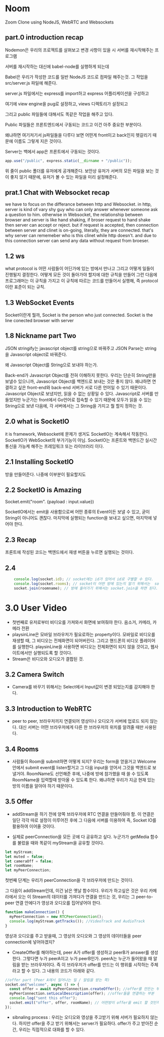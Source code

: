 # Noom

Zoom Clone using NodeJS, WebRTC and Websockets

## part.0 introduction recap

Nodemon은 우리의 프로젝트를 살펴보고 변경 사항이 있을 시 서버를 재시작해주는 프로그램

서버를 재시작하는 대신에 babel-node를 실행하게 되는데

Babel은 우리가 작성한 코드를 일반 NodeJS 코드로 컴파일 해주는것. 그 작업을 src/server.js 파일에 해준다.

server.js 파일에서는 express를 import하고 express 어플리케이션을 구성하고

여기에 view engine을 pug로 설정하고, views 디렉토리가 설정되고

그리고 public 파일들에 대해서도 똑같은 작업을 해주고 있다.

Public 파일들은 프론트엔드에서 구동되는 코드고 이건 아주 중요한 부분이다.

왜냐하면 여기저기서 js파일들을 다루다 보면 어떤게 front이고 back인지 헷갈리기 때문에 이름도 그렇게 지은 것이다.

Server는 백에서 app은 프론트에서 구동되는 것이다.

```javascript
app.use("/public", express.static(__dirname + "/public"));
```

위 줄이 public 폴더를 유저에게 공개해준다. 보안상 유저가 서버의 모든 파일을 보는 것이 좋지 않기 때문에, 유저가 볼 수 있는 파일을 미리 설정해준다.

## prat.1 Chat with Websocket recap

we have to focus on the differance between http and Websocket. in http, server is kind of vary shy guy who can only answer whenever someone ask a question to him. otherwise in Websocket, the relationship between browser and server is like hand shaking, if broser request to hand shake then server can accept or reject. but if request is accepted, then connection between server and clinet is on-going, literally, they are connected. that's why server can rememeber who is this clinet while http doesn't. and due to this connection server can send any data without request from broeser.

## 1.2 ws

what protocol is 어떤 사람들이 어딘가에 있는 방에서 만나고 그리고 어떻게 일들이 진행될지 결정한다. 어떻게 모든 것이 돌아가야 할지에 대한 규칙을 만들어 그런 다음에 프로그래머는 이 규칙을 가지고 이 규칙에 따르는 코드를 만들어서 실행해, 즉 protocol이란 표준이 되는 규칙.

## 1.3 WebSocket Events

Socket이란게 뭘까, Socket is the person who just connected. Socket is the line conected browser with server

## 1.8 Nickname part Two

JSON stringify는 javascript object를 string으로 바꿔주고
JSON Parse는 string을 Javascript object로 바꿔준다.

왜 Javascript Object를 String으로 보내야 하는가.

Back-end가 Javascript Object를 전혀 이해하지 못한다. 우리는 단순히 String만을 보낼수 있으니까,
Javascript Object를 백엔드로 보내는 것은 좋지 않다. 왜냐하면 연결하고 싶은 front-end와 back-end 서버가 서로 다른 언어일 수 있기 때문이다. Javascript Object로 보냈지만, 읽을 수 없는 상황일 수 있다. Javascript로 서버를 만들었지만 누군가는 front에서 Go언어로 접속할 수 있기 때문에 모두가 읽을 수 있는 String으로 보낸 다음에, 각 서버에서는 그 String을 가지고 뭘 할지 정하는 것.

## 2.0 what is SocketIO

it is framework, Websocket에 문제가 생겨도 SocketIO는 계속해서 작동한다. SocketIO가 WebSocket의 부가기능이 아님.
SocketIO는 프론트와 백엔드간 실시간 통신을 가능케 해주는 프레임워크 또는 라이브러리 이다.

## 2.1 Installing SocketIO

방을 만들어준다. 나중에 이부분이 필요할지도

## 2.2 SocketIO is Amazing

Socket.emit("room". {payload : input.value})

SocketIO에서는 emit을 사용함으로써 어떤 종류의 Event이든 보낼 수 있고, 굳이 String이 아니어도 괜찮다.
마지막에 실행되는 function을 보내고 싶으면, 마지막에 넣어야 한다.

## 2.3 Recap

프론트에 작성된 코드는 백엔드에서 재생 버튼을 누르면 실행되는 것이다.

## 2.4

```Javascript
    console.log(socket.id); // socket에는 id가 있어서 id로 구별할 수 있다.
    console.log(socket.rooms); // socket이 어떤 방에 있는지 알기 위해서는  socket.rooms를 하면 된다.
    socket.join(roomname); // 방에 들어가기 위해서는 socket.join을 하면 된다.
```

# 3.0 User Video

- 첫번째로 유저로부터 비디오를 가져와서 화면에 보여줘야 한다. 음소거, 카메라, 카메라 전환
- playsinLine은 모바일 브라우저가 필요로하는 property이다.
  모바일로 비디오를 재생할 때, 그 비디오는 전체화면이 되어버린다. 그리고 핸드폰의 비디오 플레이어를 실행한다.
  playsinLine을 사용하면 비디오는 전체화면이 되지 않을 것이고, 웹사이트에서만 실행되도록 할 것이다.
- Stream은 비디오와 오디오가 결합된 것.

## 3.2 Camera Switch

- Camera를 바꾸기 위해서는 Select에서 Input값이 변경 되었는지를 감지해야 한다.

## 3.3 Introduction to WebRTC

- peer to peer, 브라우저끼지 연결되어 영상이나 오디오가 서버에 업로드 되지 않는다. 대신 서버는 어떤 브라우저에게 다른 한 브라우저의 위치를 알려줄 때만 사용된다.

## 3.4 Rooms

- 사람들이 Room을 submit하면 어떻게 되지? 우리는 form을 얻을거고 Welcome안에서 submit event를 listen할거고 그 다음 input을 얻어서 그것을 백엔드로 보낼거야.
  RoomName도 선언해준 후에, 나중에 방에 참가했을 때 쓸 수 있도록 RoomName을 입력할때 받아올 수 있도록 한다. 왜냐하면 우리가 지금 현재 있는 방의 이름을 알아야 하기 때문이다.

## 3.5 Offer

- addStream을 하기 전에 양쪽 브라우저에 RTC 연결을 만들어줘야 함. 이 연결은 일단 각각 따로 설정이 이루어진 후에 그 다음에 서버를 이용하여 즉, Socket IO를 활용하여 이어줄 것이다.

- 실제로 peerConnection을 모든 곳에 다 공유하고 싶다. 누군가가 getMedia 함수를 불렀을 때와 똑같이 myStream을 공유할 것이다.

```javascript
let myStream;
let muted = false;
let cameraOff = false;
let roomName;
let myPeerConnection;
```

첫번째 단계는 우리가 peerConnection을 각 브라우저에 만드는 것이다.

그 다음이 addStream인데, 이건 낡은 옛날 함수이다. 우리가 하고싶은 것은 우리 카메라에서 오는 이 Stream의 데이터를 가져다가 연결을 만드는 것, 우리는 그 peer-to-peer 연결 안에다가 영상과 오디오를 집어넣어야 한다.

```javascript
function makeConnection() {
  myPeerConnection = new RTCPeerConnection();
  console.log(myStream.getTracks()); //VideoTrack and AudioTrack
}
```

영상과 오디오를 주고 받을때, 그 영상의 오디오와 그 영상의 데이터들을 peer connection에 넣어야겠지?

- CreateOffer를 해야하는데, peer A가 offer를 생성하고 peerB가 answer를 생성한다. 그렇다면 누가 peerA이고 누가 peerB인가.
  peerA는 누군가 들어왔을 때 알림을 받는 브라우저이다. 즉 이 브라우저가 offer를 만드는 이 행위를 시작하는 주체라고 할 수 있다.
  그 내용의 코드가 아래와 같다.

```javascript
//offer part (Peer A에서 일어나는 일 / 알림을 받는 쪽)
socket.on("welcome", async () => {
  const offer = await myPeerConnection.createOffer(); //offer를 만든는 부분
  myPeerConnection.setLocalDescription(offer); //offer들을 연결하는 부분
  console.log("sent this offer");
  socket.emit("offer", offer, roomName); // 어떤방이 offer을 emit 할 것인지 누구한테 보낼지 알려줘야 한다.
});
```

- sibnaling process : 우리는 오디오와 영상을 주고받기 위해 서버가 필요하지 않는다. 하지만 offer을 주고 받기 위해서는 server가 필요하다. offer가 주고 받아진 순간, 우리는 직접적으로 대화를 할 수 있다.

